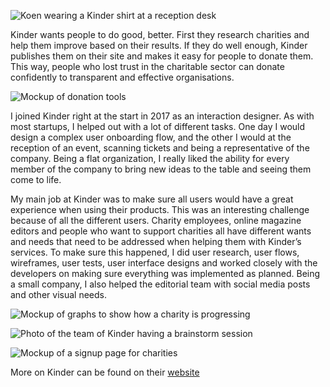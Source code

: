 ![Koen wearing a Kinder shirt at a reception desk](ProjectsImages/Kinder/Kinder-receptionPhoto.jpg)

Kinder wants people to do good, better. First they research charities and help them improve based on their results. If they do well enough, Kinder publishes them on their site and makes it easy for people to donate them. This way, people who lost trust in the charitable sector can donate confidently to transparent and effective organisations.

![Mockup of donation tools](ProjectsImages/Kinder/Kinder-donationTool-mockup.png)

I joined Kinder right at the start in 2017 as an interaction designer. As with most startups, I helped out with a lot of different tasks. One day I would design a complex user onboarding flow, and the other I would at the reception of an event, scanning tickets and being a representative of the company. Being a flat organization, I really liked the ability for every member of the company to bring new ideas to the table and seeing them come to life.

My main job at Kinder was to make sure all users would have a great experience when using their products. This was an interesting challenge because of all the different users. Charity employees, online magazine editors and people who want to support charities all have different wants and needs that need to be addressed when helping them with Kinder’s services. To make sure this happened, I did user research, user flows, wireframes, user tests, user interface designs and worked closely with the developers on making sure everything was implemented as planned. Being a small company, I also helped the editorial team with social media posts and other visual needs.

![Mockup of graphs to show how a charity is progressing](ProjectsImages/Kinder/Kinder-results-mockup.png)

![Photo of the team of Kinder having a brainstorm session](ProjectsImages/Kinder/Kinder-brainstormPhoto.jpg)

![Mockup of a signup page for charities](ProjectsImages/Kinder/Kinder-organisations-mockup.png)

More on Kinder can be found on their [website](https://kinder.world/)
